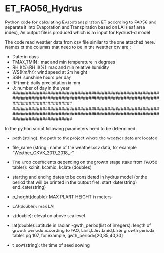 # ET_FAO56_Hydrus
Python code for calculating Evapotranspiration ET according to FAO56 and separate it into Evaporation and Transpiration based on LAI (leaf area index), An output file is produced which is an input for Hydrus1-d model

The code read weather data from csv file similar to the one attached here. 
Names of the columns that need to be in the weather csv are :
- Date: in days
- TMAX,TMIN : max and min temperature in degrees
- RH I(%);RH II(%): max and min relative humidity
- WS(Km/hr): wind speed at 2m height
- SSH: sunshine hours per day
- RF(mm): daily precipitation in mm
- J: number of day in the year
##################################################################################################################################
##################################################################################################################################

In the python script following parameters need to be determined:
- path (string): the path to the project where the weather data are located
- file_name (string): name of the weather.csv data, for example "Weather_GKVK_2017_2018_ir" 
- The Crop coefficients depending on the growth stage (take from FAO56 tables): kcinit, kcbmid, kclate (doubles)
- starting and ending dates to be considered in hydrus model (or the period that will be printed in the output file):
  start_date(string) 
  end_date(string) 

- p_height(double): MAX PLANT HEIGHT in meters
- LAI(double): max LAI
- z(double): elevation above sea level
- lat(double):Latitude in radian
-gwth_period(list of integers): length of growth periods according to FAO, Linit,Ldev,Lmid,Llate growth periods tables pg 107, for example,  gwth_period=[20,35,40,30]
- t_sow(string): the time of seed sowing
